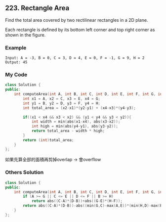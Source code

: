 ## 223. Rectangle Area

Find the total area covered by two rectilinear rectangles in a 2D plane.

Each rectangle is defined by its bottom left corner and top right corner as shown in the figure.


### Example
```
Input: A = -3, B = 0, C = 3, D = 4, E = 0, F = -1, G = 9, H = 2
Output: 45
```

### My Code
```c++
class Solution {
public:
    int computeArea(int A, int B, int C, int D, int E, int F, int G, int H) {
        int x1 = A, x2 = C, x3 = E, x4 = G;
        int y1 = B, y2 = D, y3 = F, y4 = H;
        int total_area = (x2-x1)*(y2-y1) + (x4-x3)*(y4-y3);
        
        if((x1 < x4 && x3 < x2) && (y1 < y4 && y3 < y2)){
            int width = min(abs(x1-x4), abs(x3-x2));
            int high = min(abs(y4-y1), abs(y3-y2));
            return total_area - width * high;
        }
        return (int)total_area;
    }
};
```
如果先算全部的面積再剪掉overlap -> 會overflow


### Others Solution
```c++
class Solution {
public:
    int computeArea(int A, int B, int C, int D, int E, int F, int G, int H) {
        if (A >= G || C <= E || D <= F || B >= H)
            return abs((C-A)*(D-B))+abs((G-E)*(H-F));
        return abs((C-A)*(D-B))-abs((min(G,C)-max(A,E))*(min(H,D)-max(B,F)))+abs((G-E)*(H-F)); 
    }
};
```

